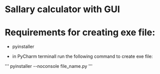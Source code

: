 # Sallary calculator with GUI

# Requirements for creating exe file:

- pyinstaller

- in PyCharm terminall run the following command to create exe file:

'''
pyinstaller --noconsole file_name.py
'''
